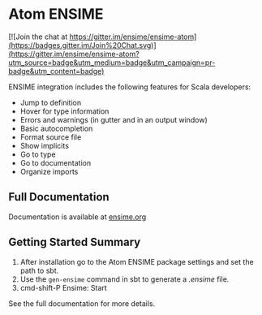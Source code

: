 # Atom ENSIME

[![Join the chat at https://gitter.im/ensime/ensime-atom](https://badges.gitter.im/Join%20Chat.svg)](https://gitter.im/ensime/ensime-atom?utm_source=badge&utm_medium=badge&utm_campaign=pr-badge&utm_content=badge)

ENSIME integration includes the following features for Scala developers:

- Jump to definition
- Hover for type information
- Errors and warnings (in gutter and in an output window)
- Basic autocompletion
- Format source file
- Show implicits
- Go to type
- Go to documentation
- Organize imports

## Full Documentation

Documentation is available at [ensime.org](http://ensime.org/editors/atom/)


## Getting Started Summary

1. After installation go to the Atom ENSIME package settings and set the path to sbt.
2. Use the `gen-ensime` command in sbt to generate a _.ensime_ file.
3.  cmd-shift-P Ensime: Start

See the full documentation for more details.

